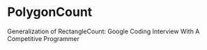 # PolygonCount
Generalization of RectangleCount: Google Coding Interview With A Competitive Programmer
